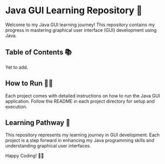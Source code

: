 # Java GUI Learning Repository 🚀

Welcome to my Java GUI learning journey! This repository contains my progress in mastering graphical user interface (GUI) development using Java.

## Table of Contents 📚

Yet to add.

## How to Run 🏃‍♂️

Each project comes with detailed instructions on how to run the Java GUI application. Follow the README in each project directory for setup and execution.


## Learning Pathway 🌱

This repository represents my learning journey in GUI development. Each project is a step forward in enhancing my Java programming skills and understanding graphical user interfaces.

Happy Coding! 🎉✨
